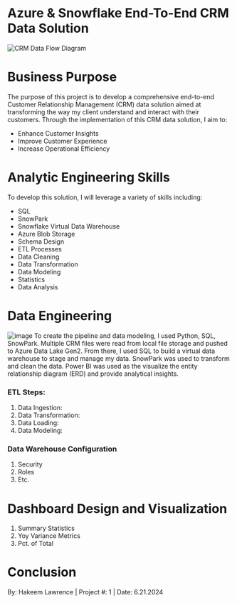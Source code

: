 # Azure & Snowflake End-To-End CRM Data Solution
![CRM Data Flow Diagram](https://github.com/ConatusForever/Python-Data-Projects/blob/main/Data%20Engineering/CRM/azure-data-warehouse-vs-snowflake.jpg?raw=true)

# Business Purpose
The purpose of this project is to develop a comprehensive end-to-end Customer Relationship Management (CRM) data solution aimed at transforming the way my client understand and interact with their customers.
Through the implementation of this CRM data solution, I aim to:
* Enhance Customer Insights
* Improve Customer Experience
* Increase Operational Efficiency

# Analytic Engineering Skills
To develop this solution, I will leverage a variety of skills including:
* SQL
* SnowPark
* Snowflake Virtual Data Warehouse
* Azure Blob Storage
* Schema Design
* ETL Processes
* Data Cleaning
* Data Transformation
* Data Modeling
* Statistics
* Data Analysis

# Data Engineering
![image](https://github.com/ConatusForever/Python-Data-Projects/blob/main/Data%20Engineering/CRM/CRMDataFlowDiagram.png?raw=true)
To create the pipeline and data modeling, I used Python, SQL, SnowPark. Multiple CRM files were read from local file storage and pushed to Azure Data Lake Gen2. From there, I used SQL to build a virtual data warehouse to stage and manage my data. SnowPark was used to transform and clean the data. Power BI was used as the visualize the entity relationship diagram (ERD) and provide analytical insights.

### ETL Steps:
1. Data Ingestion:
2. Data Transformation:
3. Data Loading:
4. Data Modeling:

### Data Warehouse Configuration
1. Security
2. Roles
3. Etc.

# Dashboard Design and Visualization
1. Summary Statistics
2. Yoy Variance Metrics
3. Pct. of Total

# Conclusion



By: Hakeem Lawrence | Project #: 1 | Date: 6.21.2024

